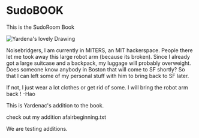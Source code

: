 SudoBOOK
========

This is the SudoRoom Book


![Yardena's lovely Drawing](https://raw.github.com/sudoroom/SudoBook/master/images/hacktheplanet.jpg)


Noisebridgers, I am currently in MITERS, an MIT hackerspace. People there let me took away this large robot arm (because its broken). Since I already got a large suitcase and a     backpack, my luggage will probably overweight. Does someone know anybody in Boston that will come to SF shortly? So that I can left some of my personal stuff with him to bring
back to SF later.

If not, I just wear a lot clothes or get rid of some. I will bring the robot arm back !  -Hao

This is Yardenac's addition to the book.

check out my addition afairbeginning.txt

We are testing additions.

